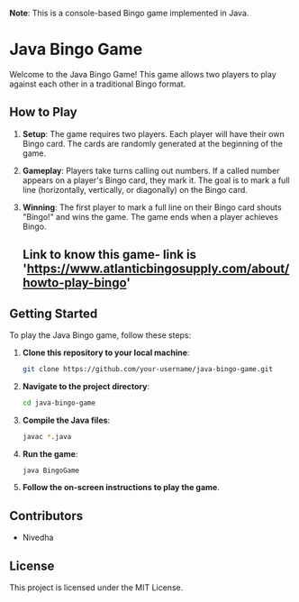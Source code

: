 **Note**: This is a console-based Bingo game implemented in Java.

# Java Bingo Game

Welcome to the Java Bingo Game! This game allows two players to play against each other in a traditional Bingo format.

## How to Play

1. **Setup**: The game requires two players. Each player will have their own Bingo card. The cards are randomly generated at the beginning of the game.

2. **Gameplay**: Players take turns calling out numbers. If a called number appears on a player's Bingo card, they mark it. The goal is to mark a full line (horizontally, vertically, or diagonally) on the Bingo card.

3. **Winning**: The first player to mark a full line on their Bingo card shouts "Bingo!" and wins the game. The game ends when a player achieves Bingo.
   ## **Link to know this game**- link is 'https://www.atlanticbingosupply.com/about/howto-play-bingo'

## Getting Started

To play the Java Bingo game, follow these steps:

1. **Clone this repository to your local machine**:
    ```bash
    git clone https://github.com/your-username/java-bingo-game.git
    ```

2. **Navigate to the project directory**:
    ```bash
    cd java-bingo-game
    ```

3. **Compile the Java files**:
    ```bash
    javac *.java
    ```

4. **Run the game**:
    ```bash
    java BingoGame
    ```

5. **Follow the on-screen instructions to play the game**.

## Contributors

- Nivedha

## License

This project is licensed under the MIT License.


